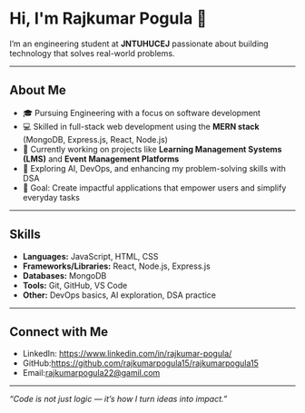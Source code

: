 # Hi, I'm Rajkumar Pogula 👋

I’m an engineering student at **JNTUHUCEJ** passionate about building technology that solves real-world problems.

---

## About Me

- 🎓 Pursuing Engineering with a focus on software development  
- 💻 Skilled in full-stack web development using the **MERN stack** (MongoDB, Express.js, React, Node.js)  
- 🚀 Currently working on projects like **Learning Management Systems (LMS)** and **Event Management Platforms**  
- 🤖 Exploring AI, DevOps, and enhancing my problem-solving skills with DSA  
- 🎯 Goal: Create impactful applications that empower users and simplify everyday tasks

---


## Skills

- **Languages:** JavaScript, HTML, CSS  
- **Frameworks/Libraries:** React, Node.js, Express.js  
- **Databases:** MongoDB  
- **Tools:** Git, GitHub, VS Code  
- **Other:** DevOps basics, AI exploration, DSA practice

---

## Connect with Me

- LinkedIn: https://www.linkedin.com/in/rajkumar-pogula/
- GitHub:https://github.com/rajkumarpogula15/rajkumarpogula15
- Email:rajkumarpogula22@gamil.com

---

*“Code is not just logic — it’s how I turn ideas into impact.”*
